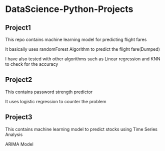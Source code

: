 # DataScience-Python-Projects


## Project1
This repo contains machine learning model for predicting flight fares

It basically uses randomForest Algorithm to predict the flight fare(Dumped)

I have also tested with other algorithms such as Linear regression and KNN to check for the accuracy


## Project2

This contains password strength predictor

It uses logistic regression to counter the problem

## Project3

This contains machine learning model to predict stocks using Time Series Analysis

ARIMA Model
